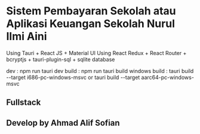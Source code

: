 # Sistem Pembayaran Sekolah atau Aplikasi Keuangan Sekolah Nurul Ilmi Aini

Using Tauri + React JS + Material UI
Using React Redux + React Router + bcryptjs + tauri-plugin-sql + sqlite database

dev : npm run tauri dev
build : npm run tauri build
windows build : tauri build --target i686-pc-windows-msvc or tauri build --target aarc64-pc-windows-msvc

## Fullstack

## Develop by Ahmad Alif Sofian

